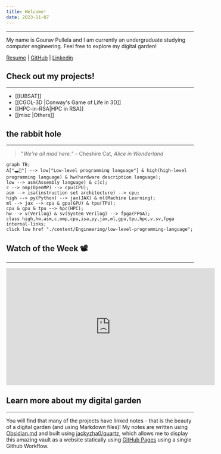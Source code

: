 ```yaml
---
title: Welcome!
date: 2023-11-07
---
```

---
My name is Gourav Pullela and I am currently an undergraduate studying computer engineering.  Feel free to explore my digital garden!

<a target="_blank" href="./assets/Resume/Gourav-Pullela-Resume.pdf">Resume</a> | [GitHub](https://github.com/gpullela) | [Linkedin](https://www.linkedin.com/in/gourav-pullela/)

## Check out my projects!  
---
- [[IUBSAT]]
- [[CGOL-3D |Conway's Game of Life in 3D]]
- [[HPC-in-RSA|HPC in RSA]]
- [[misc |Others]]

## the rabbit hole
---

>"*We're all mad here.*"
\- Cheshire Cat, *Alice in Wonderland*

```mermaid
graph TB;
A["🕳️🐇"] --> low["Low-level programming language"] & high(high-level programming language) & hw(hardware description language);
low --> asm(Assembly language) & c(c);
c --> omp(OpenMP) --> cpu(CPU);
asm --> isa(instruction set architecture) --> cpu;
high --> py(Python) --> jax(JAX) & ml(Machine Learning);
ml --> jax --> cpu & gpu(GPU) & tpu(TPU);
cpu & gpu & tpu --> hpc(HPC);
hw --> v(Verilog) & sv(System Verilog) --> fpga(FPGA);
class high,hw,asm,c,omp,cpu,isa,py,jax,ml,gpu,tpu,hpc,v,sv,fpga internal-links;
click low href "./content/Engineering/low-level-programming-language";
```

## Watch of the Week 📽️
---
<iframe width="560" height="315" src="https://www.youtube.com/embed/QQ2QOPWZKVc?si=UcXjKbEb8rC90HqQ" title="YouTube video player" frameborder="0" allow="accelerometer; autoplay; clipboard-write; encrypted-media; gyroscope; picture-in-picture; web-share" allowfullscreen></iframe>

## Learn more about my digital garden
---
You will find that many of the projects have linked notes - that is the beauty of a digital garden (and using Markdown files)!  My notes are written using [Obsidian.md](https://obsidian.md/) and built using [jackyzha0/quartz](https://quartz.jzhao.xyz/), which allows me to display this amazing vault as a website statically using [GitHub Pages](https://pages.github.com/) using a single Github Workflow.  



